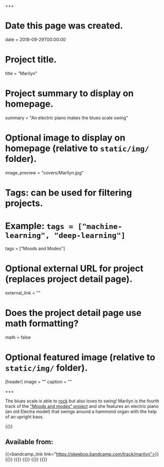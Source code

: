 +++
# Date this page was created.
date = 2018-09-29T00:00:00

# Project title.
title = "Marilyn"

# Project summary to display on homepage.
summary = "An electric piano makes the blues scale swing"

# Optional image to display on homepage (relative to `static/img/` folder).
image_preview = "covers/Marilyn.jpg"

# Tags: can be used for filtering projects.
# Example: `tags = ["machine-learning", "deep-learning"]`
tags = ["Moods and Modes"]

# Optional external URL for project (replaces project detail page).
external_link = ""

# Does the project detail page use math formatting?
math = false

# Optional featured image (relative to `static/img/` folder).
[header]
image = ""
caption = ""

+++

The blues scale is able to [rock](/music/geronimo) but also loves to swing! Marilyn is the fourth track of the ["Moods and modes" project](/music) and she features an electric piano (an old Electra model) that swings around a hammond organ with the help of an upright bass.


{{<bandcamp title="Marilyn" track="2259420500" link="https://skeeboo.bandcamp.com/track/marilyn">}}

## Available from:

{{<bandcamp_link link="https://skeeboo.bandcamp.com/track/marilyn">}}
{{<itunes link="https://itunes.apple.com/us/album/marilyn-single/1437704664?uo=4&app=music&at=1001lry3&ct=dashboard">}}
{{<amazon link="http://www.amazon.com/gp/product/B07HSSMSTZ/">}}
{{<spotify link="https://open.spotify.com/album/3kfOzodKhTpBx4au5C0Gev">}}
{{<deezer link="https://www.deezer.com/album/74400032">}}
{{<napster link="https://us.napster.com/artist/skeeboo/album/marilyn">}}

